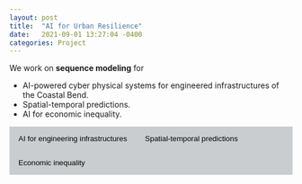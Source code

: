 ```yaml
---
layout: post
title:  "AI for Urban Resilience"
date:   2021-09-01 13:27:04 -0400
categories: Project
---
```



We work on **sequence modeling** for

- AI-powered cyber physical systems for engineered infrastructures of the Coastal Bend.
- Spatial-temporal predictions.
- AI for economic inequality.


<!--
modeling **Spatial-temporal** predictions for
- Precipitation, extreme weather, geophysics, etc.
- Transportation, road safety, etc.


<div class="tab-pane">
<div class="row">
<img src="https://wenlu-w.github.io/images/ST-transformer0.png" style="float:left;padding-left: 15px" height=250pt />
</div>
</div>
-->

<style>
	.dropdown-menu>.active {
           background-color: #333436;
        }
	.img-fluid{border:1px solid #ccc;margin:5px 5px 5px 0px}
	.step_head{font-size:1.25em;color:#333436;font-weight:bold;    border-bottom: 1.3px solid #333436;margin-top:10px;}
	.sub_head{font-size:0.85em;color:#333436;font-weight:bold;margin-bottom:2px;}
	.doc-content p{font-size:0.9em;margin-bottom:2px;}
	h2{font-size:1.25em;}
	.target-title{color:#C03D96;font-weight:bold;text-decoration:underline}
    	/* Style the tab */
	.tab {
	  overflow: hidden;
	  background-color: #cacdcf;
	}

	/* Style the buttons that are used to open the tab content */
	.tab button {
	  background-color: inherit;
	  float: left;
	  border: none;
	  outline: none;
	  cursor: pointer;
	  padding: 14px 16px;
	  transition: 0.3s;
	}

	/* Change background color of buttons on hover */
	.tab button:hover {
	  background-color: #333436;
	}

	/* Create an active/current tablink class */
	.tab button.active {
	  background-color: #333436;
          color: #FFFFFF;
	}

	/* Style the tab content */
	.tabcontent {
	  display: none;
	  padding: 6px 12px;
	  border-top: none;
	}
 </style>



<div class="tab-pane" id="overview_mac">

<div class="tab">
<button class="tablinks" onclick="show(event, 'coastal')">
        AI for engineering infrastructures
</button>
<button class="tablinks" onclick="show(event, 'SP')">
        Spatial-temporal predictions
</button>
<button class="tablinks" onclick="show(event, 'economic')">
        Economic inequality
</button>
</div>


<div class="tabcontent" id="SP" style="display:none;">

- We work on AI-based spatial and temporal predictions.  
	<br>
	<a href=""> <img src="{{ site.url }}{{ site.baseurl }}/images/weather2.png" style="width: 700px; box-shadow: none"></a>
	<br><a href=""> <img src="{{ site.url }}{{ site.baseurl }}/images/weather1.png" style="width: 550px; box-shadow: none"></a>
	<br>Related Publications:
	<br>Spatio-Temporal encoding with Transformer <a href="https://dl.acm.org/doi/10.1145/3474717.3484254">pdf</a> <a href="https://github.com/jiang28/Real-Estate-Hotspot-Prediction">code</a>


</div>


<div class="tabcontent" id="economic" style="display:none;">

We work on reducing economic inequalities
<br> 
<a href=""> <img src="{{ site.url }}{{ site.baseurl }}/images/emb_vis.png" style="width: 200px; box-shadow: none"></a>
<a href=""> <img src="{{ site.url }}{{ site.baseurl }}/images/emb_vis_2.png" style="width: 200px; box-shadow: none"></a>
<br>Related Publications:
<br>
Predicting Economic Growth by Regional Embedding <a href="https://dl.acm.org/doi/abs/10.1145/3340531.3411882">pdf</a>
<br>
Fair housing <a href="https://ieeexplore.ieee.org/document/9671927">pdf</a>

</div>


<div class="tabcontent" id="coastal" style="display:none;">

- AI-powered cyber-physical systems for coastal hazards

   <a href=""> <img src="{{ site.url }}{{ site.baseurl }}/images/weather2.png" style="width: 500px; box-shadow: none"></a><br>
   AI-powered water system

   <br>Related Publications:
   <br>M2M-routing: Environmental adaptive multi-agent reinforcement learning based multi-hop routing policy for self-powered IoT systems. <a href="https://ieeexplore.ieee.org/abstract/document/9774779">pdf</a>

   Joint-optimization of Node Placement and UAV’s Trajectory for Self-sustaining Air-Ground IoT system. <a href="https://ieeexplore.ieee.org/abstract/document/9806202">pdf</a>

- Safe operation of automated vehicles at intersections

	<a href=""> <img src="{{ site.url }}{{ site.baseurl }}/images/intersection.png" style="width: 300px; box-shadow: none"></a><br>

	Turn prediction for special intersections and its case study. <a href="https://dl.acm.org/doi/abs/10.1145/3339186.3339190?casa_token=Xdmtn_FjdFoAAAAA:iFAgJwOjlM9i7orJmZcqSAvcIoBwq0H9BzxniIxFUM25szSaAN1hayfIWl5OfVp-YkhbiJcgmhoJ">pdf</a>


- UAV visual-line-of-sight

	A VLOS compliance solution to ground/aerial parcel delivery problem <a href="https://ieeexplore.ieee.org/abstract/document/8788740">pdf</a>
	<br>
	Multiple ground/aerial parcel delivery problem: a Weighted Road Network Voronoi Diagram based approach <a href="https://link.springer.com/article/10.1007/s10619-021-07347-w">pdf</a>

</div>

</div>

<script>
	function show(evt, cityName) {
  var i, tabcontent, tablinks;
  
  //Get all elements with class="tabcontent" and hide them
  tabcontent = document.getElementsByClassName("tabcontent");
  for (i = 0; i < tabcontent.length; i++) {
      tabcontent[i].style.display = "none";
  }
  
  // Get all elements with class="tablinks" and remove the class "active"
  tablinks = document.getElementsByClassName("tablinks");
  for (i = 0; i < tablinks.length; i++) {
      tablinks[i].className = tablinks[i].className.replace(" active", "");
  }
  
  // Show the current tab, and add an "active" class to the button that opened the tab
  document.getElementById(cityName).style.display = "block";
      evt.currentTarget.className += " active";
}
function hideshow(id) {
        var e = document.getElementById(id);
        e.style.display = (e.style.display == 'block') ? 'none' : 'none';
}
function showhide(id) {
       	var e = document.getElementById(id);
       	e.style.display = (e.style.display == 'block') ? 'none' : 'block';
}
</script>
